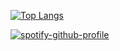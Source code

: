 
[![Top Langs](https://github-readme-stats-dz.vercel.app/api/top-langs/?username=dzeveckij&layout=pie)](https://github.com/anuraghazra/github-readme-stats)

[![spotify-github-profile](https://spotify-github-profile.kittinanx.com/api/view?uid=s2kzlx38tk0aw0oh9w9jwbxb6&cover_image=true&theme=natemoo-re&show_offline=false&background_color=121212&interchange=false&bar_color=53b14f&bar_color_cover=false)](https://github.com/kittinan/spotify-github-profile)
